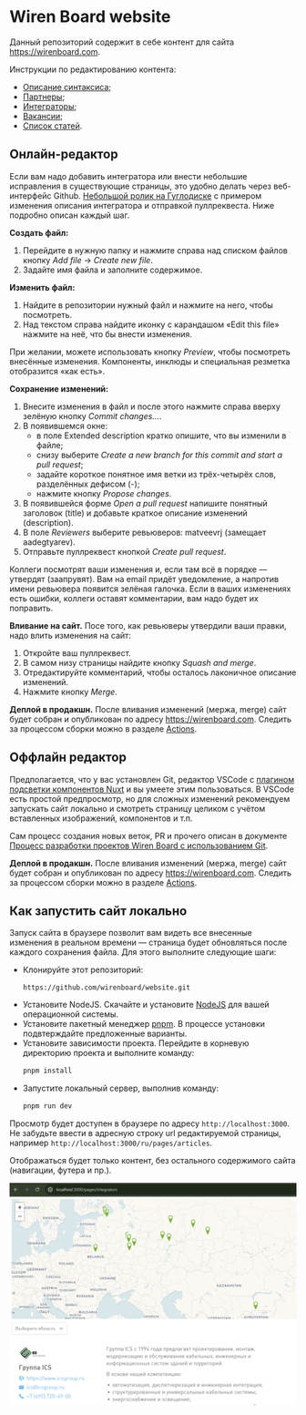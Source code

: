 # Wiren Board website
Данный репозиторий содержит в себе контент для сайта https://wirenboard.com.

Инструкции по редактированию контента:
- [Описание синтаксиса](/doc/syntax.md);
- [Партнеры](./doc/partners.md);
- [Интеграторы](./doc/integrators.md);
- [Вакансии](./doc/jobs.md);
- [Список статей](./doc/articles.md).

## Онлайн-редактор
Если вам надо добавить интегратора или внести небольшие исправления в существующие страницы, это удобно делать через веб-интерфейс Github. [Небольшой ролик на Гуглодиске](https://drive.google.com/file/d/1JoCaVtD9-cb1U9cgUcYWeaeCOvMhursl/view?usp=sharing) с примером изменения описания интегратора и отправкой пуллреквеста. Ниже подробно описан каждый шаг.

**Создать файл:**
1. Перейдите в нужную папку и нажмите справа над списком файлов кнопку _Add file_ → _Create new file_.
2. Задайте имя файла и заполните содержимое.

**Изменить файл:**
1. Найдите в репозитории нужный файл и нажмите на него, чтобы посмотреть.
2. Над текстом справа найдите иконку с карандашом «Edit this file» нажмите на неё, что бы внести изменения.

При желании, можете использовать кнопку _Preview_, чтобы посмотреть внесённые изменения. Компоненты, инклюды и специальная резметка отобразится «как есть».

**Сохранение изменений:**
1. Внесите изменения в файл и после этого нажмите справа вверху зелёную кнопку _Commit changes…_.
2. В появившемся окне:
    - в поле Extended description кратко опишите, что вы изменили в файле;
    - снизу выберите _Create a new branch for this commit and start a pull request_;
    - задайте короткое понятное имя ветки из трёх-четырёх слов, разделённых дефисом (-);
    - нажмите кнопку _Propose changes_.
3. В появившейся форме _Open a pull request_ напишите понятный заголовок (title) и добавьте краткое описание изменений (description).
4. В поле _Reviewers_ выберите ревьюверов: matveevrj (замещает aadegtyarev).
5. Отправьте пуллреквест кнопкой _Create pull request_.

Коллеги посмотрят ваши изменения и, если там всё в порядке — утвердят (заапрувят). Вам на email придёт уведомление, а напротив имени ревьювера появится зелёная галочка. Если в ваших изменениях есть ошибки, коллеги оставят комментарии, вам надо будет их поправить.

**Вливание на сайт.** Посе того, как ревьюверы утвердили ваши правки, надо влить изменения на сайт:
1. Откройте ваш пуллреквест.
2. В самом низу страницы найдите кнопку _Squash and merge_.
3. Отредактируйте комментарий, чтобы осталось лаконичное описание изменений.
4. Нажмите кнопку _Merge_.

**Деплой в продакшн.** После вливания изменений (мержа, merge) сайт будет собран и опубликован по адресу https://wirenboard.com. Следить за процессом сборки можно в разделе [Actions](https://github.com/wirenboard/website/actions).

## Оффлайн редактор

Предполагается, что у вас установлен Git, редактор VSCode с [плагином подсветки компонентов Nuxt](https://marketplace.visualstudio.com/items?itemName=Nuxt.mdc) и вы умеете этим пользоваться. В VSCode есть простой предпросмотр, но для сложных изменений рекомендуем запускать сайт локально и смотреть страницу целиком с учётом вставленных изображений, компонентов и т.п.

Сам процесс создания новых веток, PR и прочего описан в документе [Процесс разработки проектов Wiren Board с использованием Git](https://github.com/wirenboard/codestyle/blob/master/workflow.md).

**Деплой в продакшн.** После вливания изменений (мержа, merge) сайт будет собран и опубликован по адресу https://wirenboard.com. Следить за процессом сборки можно в разделе [Actions](https://github.com/wirenboard/website/actions).

## Как запустить сайт локально
Запуск сайта в браузере позволит вам видеть все внесенные изменения в реальном времени — страница будет обновляться после каждого сохранения файла. Для этого выполните следующие шаги:

- Клонируйте этот репозиторий:
  ```
  https://github.com/wirenboard/website.git
  ```
- Установите NodeJS. Скачайте и установите [NodeJS](https://nodejs.org/en/download/prebuilt-installer) для вашей операционной системы.
- Установите пакетный менеджер [pnpm](https://pnpm.io/installation). В процессе установки подвтерждайте предложенные варианты.
- Установите зависимости проекта. Перейдите в корневую директорию проекта и выполните команду:
    ```bash
    pnpm install
    ```
- Запустите локальный сервер, выполнив команду:
    ```bash
    pnpm run dev
    ```

Просмотр будет доступен в браузере по адресу `http://localhost:3000`. Не забудьте ввести в адресную строку url редактируемой страницы, например `http://localhost:3000/ru/pages/articles`.

Отображаться будет только контент, без остального содержимого сайта (навигации, футера и пр.).

![Пример страницы](doc/example.png)
